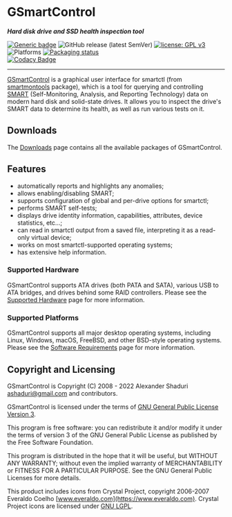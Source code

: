 
# GSmartControl

***Hard disk drive and SSD health inspection tool***

[![Generic badge](https://img.shields.io/badge/Homepage-gsmartcontrol.shaduri.dev-brightgreen.svg)](https://gsmartcontrol.shaduri.dev)
![GitHub release (latest SemVer)](https://img.shields.io/github/v/release/ashaduri/gsmartcontrol?label=Version)
[![license: GPL v3](https://img.shields.io/badge/License-GPLv3-blue.svg)](https://www.gnu.org/licenses/gpl-3.0) \
![Platforms](https://img.shields.io/badge/Platforms-linux%20%7C%20windows%20%7C%20macos%20%7C%20*bsd-blue)
[![Packaging status](https://repology.org/badge/tiny-repos/gsmartcontrol.svg?header=Software%20distributions%20and%20repositories)](https://repology.org/project/gsmartcontrol/versions) \
[![Codacy Badge](https://api.codacy.com/project/badge/Grade/528f4f7aaf0e446abf7e55d2affc7bec)](https://app.codacy.com/gh/ashaduri/gsmartcontrol?utm_source=github.com&utm_medium=referral&utm_content=ashaduri/gsmartcontrol&utm_campaign=Badge_Grade_Settings)

---

[GSmartControl](https://gsmartcontrol.shaduri.dev)
is a graphical user interface for smartctl (from [smartmontools](https://www.smartmontools.org/)
package), which is a tool for
querying and controlling [SMART](https://en.wikipedia.org/wiki/S.M.A.R.T.)
(Self-Monitoring, Analysis, and Reporting
Technology) data on modern hard disk and solid-state drives. It allows you to
inspect the drive's SMART data to determine its health, as well as run various
tests on it.


## Downloads

The [Downloads](https://gsmartcontrol.shaduri.dev/downloads.html) page contains
all the available packages of GSmartControl.


## Features
- automatically reports and highlights any anomalies;
- allows enabling/disabling SMART;
- supports configuration of global and per-drive options for smartctl;
- performs SMART self-tests;
- displays drive identity information, capabilities, attributes, device statistics, etc...;
- can read in smartctl output from a saved file, interpreting it as a read-only virtual device;
- works on most smartctl-supported operating systems;
- has extensive help information.


### Supported Hardware

GSmartControl supports ATA drives (both PATA and SATA), various USB to
ATA bridges, and drives behind some RAID controllers.
Please see the
[Supported Hardware](https://gsmartcontrol.shaduri.dev/supported_hardware.html) page
for more information.


### Supported Platforms

GSmartControl supports all major desktop operating systems, including
Linux, Windows, macOS, FreeBSD, and other BSD-style operating systems.
Please see the
[Software Requirements](https://gsmartcontrol.shaduri.dev/software_requirements.html) page
for more information.


## Copyright and Licensing

GSmartControl is Copyright (C) 2008 - 2022 Alexander Shaduri [ashaduri@gmail.com](mailto:ashaduri@gmail.com) and contributors.

GSmartControl is licensed under the terms of
[GNU General Public License Version 3](https://www.gnu.org/licenses/gpl-3.0.en.html).

This program is free software: you can redistribute it and/or modify it under
the terms of version 3 of the GNU General Public License as published by the
Free Software Foundation.

This program is distributed in the hope that it will be useful, but WITHOUT ANY
WARRANTY; without even the implied warranty of MERCHANTABILITY or FITNESS FOR
A PARTICULAR PURPOSE. See the GNU General Public Licenses for more details.

This product includes icons from Crystal Project,
copyright 2006-2007 Everaldo Coelho [www.everaldo.com](https://www.everaldo.com).
Crystal Project icons are licensed under [GNU LGPL](https://www.gnu.org/licenses/lgpl-3.0.en.html).

